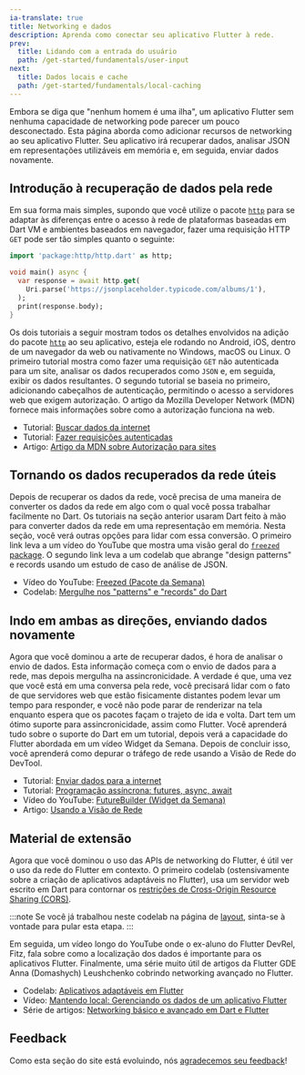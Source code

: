 ```yaml
---
ia-translate: true
title: Networking e dados
description: Aprenda como conectar seu aplicativo Flutter à rede.
prev:
  title: Lidando com a entrada do usuário
  path: /get-started/fundamentals/user-input
next:
  title: Dados locais e cache
  path: /get-started/fundamentals/local-caching
---
```


Embora se diga que "nenhum homem é uma ilha",
um aplicativo Flutter sem nenhuma capacidade de networking
pode parecer um pouco desconectado.
Esta página aborda como adicionar recursos de networking
ao seu aplicativo Flutter. Seu aplicativo irá recuperar dados,
analisar JSON em representações utilizáveis em memória
e, em seguida, enviar dados novamente.

## Introdução à recuperação de dados pela rede

Em sua forma mais simples, supondo que você utilize o pacote [`http`][]
para se adaptar às diferenças entre o acesso à rede
de plataformas baseadas em Dart VM e ambientes baseados em navegador,
fazer uma requisição HTTP `GET` pode ser tão simples quanto o seguinte:

```dart
import 'package:http/http.dart' as http;

void main() async {
  var response = await http.get(
    Uri.parse('https://jsonplaceholder.typicode.com/albums/1'),
  );
  print(response.body);
}
```

Os dois tutoriais a seguir mostram todos os detalhes
envolvidos na adição do pacote [`http`][] ao seu aplicativo,
esteja ele rodando no Android,
iOS, dentro de um navegador da web ou nativamente no Windows,
macOS ou Linux.
O primeiro tutorial mostra como fazer uma
requisição `GET` não autenticada para um site,
analisar os dados recuperados como `JSON` e, em seguida,
exibir os dados resultantes. O segundo tutorial
se baseia no primeiro, adicionando cabeçalhos de autenticação,
permitindo o acesso a servidores web que exigem autorização.
O artigo da Mozilla Developer Network (MDN)
fornece mais informações sobre como a autorização funciona na web.

* Tutorial: [Buscar dados da internet][]
* Tutorial: [Fazer requisições autenticadas][]
* Artigo: [Artigo da MDN sobre Autorização para sites][]

## Tornando os dados recuperados da rede úteis

Depois de recuperar os dados da rede,
você precisa de uma maneira de converter os dados da rede
em algo com o qual você possa trabalhar facilmente no Dart.
Os tutoriais na seção anterior usaram Dart feito à mão
para converter dados da rede em uma representação em memória.
Nesta seção,
você verá outras opções para lidar com essa conversão.
O primeiro link leva a um vídeo do YouTube que mostra uma visão geral
do [`freezed` package][].
O segundo link leva a um codelab que abrange "design patterns"
e records usando um estudo de caso de análise de JSON.

* Vídeo do YouTube: [Freezed (Pacote da Semana)][]
* Codelab: [Mergulhe nos "patterns" e "records" do Dart][]

## Indo em ambas as direções, enviando dados novamente

Agora que você dominou a arte de recuperar dados,
é hora de analisar o envio de dados.
Esta informação começa com o envio de dados para a rede,
mas depois mergulha na assincronicidade. A verdade é que,
uma vez que você está em uma conversa pela rede,
você precisará lidar com o fato de que servidores web
que estão fisicamente distantes podem levar um tempo para responder,
e você não pode parar de renderizar na tela
enquanto espera que os pacotes façam o trajeto de ida e volta.
Dart tem um ótimo suporte para assincronicidade,
assim como Flutter.
Você aprenderá tudo sobre o suporte do Dart em um tutorial,
depois verá a capacidade do Flutter abordada em um
vídeo Widget da Semana.
Depois de concluir isso, você aprenderá como depurar
o tráfego de rede usando a Visão de Rede do DevTool.

* Tutorial: [Enviar dados para a internet][]
* Tutorial: [Programação assíncrona: futures, async, await][]
* Vídeo do YouTube: [FutureBuilder (Widget da Semana)][]
* Artigo: [Usando a Visão de Rede][]

## Material de extensão

Agora que você dominou o uso das APIs de networking do Flutter,
é útil ver o uso da rede do Flutter em contexto.
O primeiro codelab (ostensivamente sobre a criação de aplicativos adaptáveis no Flutter),
usa um servidor web escrito em Dart para contornar os
[restrições de Cross-Origin Resource Sharing (CORS)][].

:::note
Se você já trabalhou neste codelab
na página de [layout][], sinta-se à vontade para pular esta etapa.
:::

[layout]: /get-started/fundamentals/layout

Em seguida, um vídeo longo do YouTube onde
o ex-aluno do Flutter DevRel, Fitz,
fala sobre como a localização dos dados é importante para os aplicativos Flutter.
Finalmente, uma série muito útil de artigos da Flutter GDE
Anna (Domashych) Leushchenko cobrindo networking avançado no Flutter.

* Codelab: [Aplicativos adaptáveis em Flutter][]
* Vídeo: [Mantendo local: Gerenciando os dados de um aplicativo Flutter][]
* Série de artigos: [Networking básico e avançado em Dart e Flutter][]


[Aplicativos adaptáveis em Flutter]: {{site.codelabs}}/codelabs/flutter-adaptive-app
[Programação assíncrona: futures, async, await]: {{site.dart-site}}/codelabs/async-await
[Networking básico e avançado em Dart e Flutter]: {{site.medium}}/tide-engineering-team/basic-and-advanced-networking-in-dart-and-flutter-the-tide-way-part-0-introduction-33ac040a4a1c
[restrições de Cross-Origin Resource Sharing (CORS)]: https://developer.mozilla.org/en-US/docs/Web/HTTP/CORS
[Mergulhe nos "patterns" e "records" do Dart]: {{site.codelabs}}/codelabs/dart-patterns-records
[Buscar dados da internet]: /cookbook/networking/fetch-data
[Freezed (Pacote da Semana)]: {{site.youtube-site}}/watch?v=RaThk0fiphA
[`freezed` package]: {{site.pub-pkg}}/freezed
[FutureBuilder (Widget da Semana)]: {{site.youtube-site}}/watch?v=zEdw_1B7JHY
[`http`]: {{site.pub-pkg}}/http
[HTTP]: https://developer.mozilla.org/en-US/docs/Web/HTTP/Overview
[Mantendo local: Gerenciando os dados de um aplicativo Flutter]: {{site.youtube-site}}/watch?v=uCbHxLA9t9E
[Fazer requisições autenticadas]: /cookbook/networking/authenticated-requests
[Artigo da MDN sobre Autorização para sites]: https://developer.mozilla.org/en-US/docs/Web/HTTP/Headers/Authorization
[Usando a Visão de Rede]: /tools/devtools/network
[Enviar dados para a internet]: /cookbook/networking/send-data

## Feedback

Como esta seção do site está evoluindo,
nós [agradecemos seu feedback][]!

[agradecemos seu feedback]: https://google.qualtrics.com/jfe/form/SV_6A9KxXR7XmMrNsy?page="networking"
